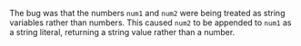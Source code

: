 The bug was that the numbers `num1` and `num2` were being treated as string variables rather than numbers. This caused `num2` to be appended to `num1` as a string literal, returning a string value rather than a number. 